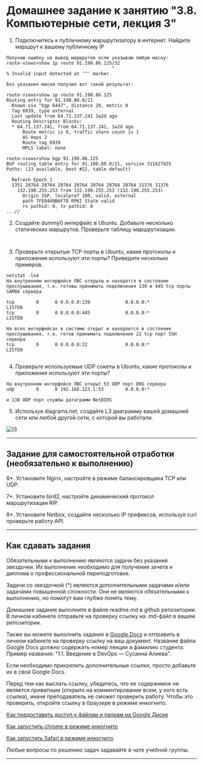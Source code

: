 # Домашнее задание к занятию "3.8. Компьютерные сети, лекция 3"

1. Подключитесь к публичному маршрутизатору в интернет. Найдите маршрут к вашему публичному IP

```
Получаю ошибку на вывод маршрутов если указываю любую маску:
route-views>show ip route 91.190.86.125/32
                                       ^
% Invalid input detected at '^' marker.

Без указания маски получил вот такой результат:

route-views>show ip route 91.190.86.125
Routing entry for 91.190.80.0/21
  Known via "bgp 6447", distance 20, metric 0
  Tag 6939, type external
  Last update from 64.71.137.241 1w2d ago
  Routing Descriptor Blocks:
  * 64.71.137.241, from 64.71.137.241, 1w2d ago
      Route metric is 0, traffic share count is 1
      AS Hops 2
      Route tag 6939
      MPLS label: none

route-views>show bgp 91.190.86.125
BGP routing table entry for 91.190.80.0/21, version 311627825
Paths: (23 available, best #22, table default)
 
  Refresh Epoch 1
  1351 20764 20764 20764 20764 20764 20764 20764 31376 31376
    132.198.255.253 from 132.198.255.253 (132.198.255.253)
      Origin IGP, localpref 100, valid, external
      path 7FE0449B6F78 RPKI State valid
      rx pathid: 0, tx pathid: 0
...//

```
2. Создайте dummy0 интерфейс в Ubuntu. Добавьте несколько статических маршрутов. Проверьте таблицу маршрутизации.

```


```

3. Проверьте открытые TCP порты в Ubuntu, какие протоколы и приложения используют эти порты? Приведите несколько примеров.

```
netstat -ln4
На внутреннем интерфейсе ЛВС открыты и находятся в состояние прослушивания, т.е. готовы принимать подключения 139 и 445 tcp порты SAMBA сервера

tcp        0      0 0.0.0.0:139             0.0.0.0:*               LISTEN
tcp        0      0 0.0.0.0:445             0.0.0.0:*               LISTEN

На всех интерфейсах в системе открыт и находяится в состояние прослушивания, т.е. готов принимать подключения 22 tcp порт SSH сервера
tcp        0      0 0.0.0.0:22              0.0.0.0:*               LISTEN  


```

4. Проверьте используемые UDP сокеты в Ubuntu, какие протоколы и приложения используют эти порты?

```
На внутреннем интерфейсе ЛВС открыт 53 UDP порт DNS сервера 
udp        0      0 192.168.123.1:53        0.0.0.0:*

и 138 UDP порт службы датаграмм NetBIOS

```

5. Используя diagrams.net, создайте L3 диаграмму вашей домашней сети или любой другой сети, с которой вы работали. 

![l3](https://github.com/CentOsss/devsys-14/tree/main/sysadm/03-sysadmin-08-net/l2_l3.drawio.png)

 ---
## Задание для самостоятельной отработки (необязательно к выполнению)

6*. Установите Nginx, настройте в режиме балансировщика TCP или UDP.

7*. Установите bird2, настройте динамический протокол маршрутизации RIP.

8*. Установите Netbox, создайте несколько IP префиксов, используя curl проверьте работу API.

 ---

## Как сдавать задания

Обязательными к выполнению являются задачи без указания звездочки. Их выполнение необходимо для получения зачета и диплома о профессиональной переподготовке.

Задачи со звездочкой (*) являются дополнительными задачами и/или задачами повышенной сложности. Они не являются обязательными к выполнению, но помогут вам глубже понять тему.

Домашнее задание выполните в файле readme.md в github репозитории. В личном кабинете отправьте на проверку ссылку на .md-файл в вашем репозитории.

Также вы можете выполнить задание в [Google Docs](https://docs.google.com/document/u/0/?tgif=d) и отправить в личном кабинете на проверку ссылку на ваш документ.
Название файла Google Docs должно содержать номер лекции и фамилию студента. Пример названия: "1.1. Введение в DevOps — Сусанна Алиева".

Если необходимо прикрепить дополнительные ссылки, просто добавьте их в свой Google Docs.

Перед тем как выслать ссылку, убедитесь, что ее содержимое не является приватным (открыто на комментирование всем, у кого есть ссылка), иначе преподаватель не сможет проверить работу. Чтобы это проверить, откройте ссылку в браузере в режиме инкогнито.

[Как предоставить доступ к файлам и папкам на Google Диске](https://support.google.com/docs/answer/2494822?hl=ru&co=GENIE.Platform%3DDesktop)

[Как запустить chrome в режиме инкогнито ](https://support.google.com/chrome/answer/95464?co=GENIE.Platform%3DDesktop&hl=ru)

[Как запустить  Safari в режиме инкогнито ](https://support.apple.com/ru-ru/guide/safari/ibrw1069/mac)

Любые вопросы по решению задач задавайте в чате учебной группы.

---

